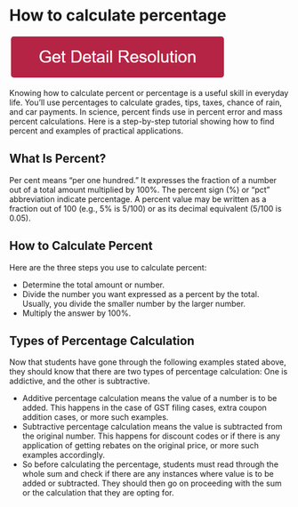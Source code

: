# How to calculate percentage

[![how to calculate percentage](redd.png)](https://icncomputer.com/how-to-calculate-percentage/)

Knowing how to calculate percent or percentage is a useful skill in everyday life. You’ll use percentages to calculate grades, tips, taxes, chance of rain, and car payments. In science, percent finds use in percent error and mass percent calculations. Here is a step-by-step tutorial showing how to find percent and examples of practical applications.

## What Is Percent?

Per cent means “per one hundred.” It expresses the fraction of a number out of a total amount multiplied by 100%. The percent sign (%) or “pct” abbreviation indicate percentage. A percent value may be written as a fraction out of 100 (e.g., 5% is 5/100) or as its decimal equivalent (5/100 is 0.05).

## How to Calculate Percent

Here are the three steps you use to calculate percent:

* Determine the total amount or number.
* Divide the number you want expressed as a percent by the total. Usually, you divide the smaller number by the larger number.
* Multiply the answer by 100%.

## Types of Percentage Calculation

Now that students have gone through the following examples stated above, they should know that there are two types of percentage calculation: One is addictive, and the other is subtractive.

* Additive percentage calculation means the value of a number is to be added. This happens in the case of GST filing cases, extra coupon addition cases, or more such examples.
* Subtractive percentage calculation means the value is subtracted from the original number. This happens for discount codes or if there is any application of getting rebates on the original price, or more such examples accordingly.
* So before calculating the percentage, students must read through the whole sum and check if there are any instances where value is to be added or subtracted. They should then go on proceeding with the sum or the calculation that they are opting for.
